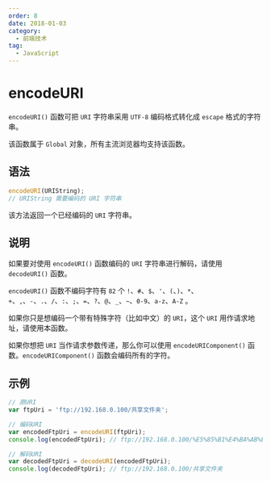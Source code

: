 ```yaml
---
order: 8
date: 2018-01-03
category:
  - 前端技术
tag:
  - JavaScript
---
```


# encodeURI

`encodeURI()` 函数可把 `URI` 字符串采用 `UTF-8` 编码格式转化成 `escape` 格式的字符串。

该函数属于 `Global` 对象，所有主流浏览器均支持该函数。

## 语法

```js
encodeURI(URIString);
// URIString 需要编码的 URI 字符串
```

该方法返回一个已经编码的 `URI` 字符串。

## 说明

如果要对使用 `encodeURI()` 函数编码的 `URI` 字符串进行解码，请使用 `decodeURI()` 函数。

`encodeURI()` 函数不编码字符有 `82` 个 `!`、`#`、`$`、`'`、`(`、`)`、`*`、`+`、`,`、`-`、`.`、`/`、`:`、`;`、`=`、`?`、`@`、`_`、`~`、`0-9`、`a-z`、`A-Z` 。

如果你只是想编码一个带有特殊字符（比如中文）的 `URI`，这个 `URI` 用作请求地址，请使用本函数。

如果你想把 `URI` 当作请求参数传递，那么你可以使用 `encodeURIComponent()` 函数。`encodeURIComponent()` 函数会编码所有的字符。

## 示例

```js
// 原URI
var ftpUri = 'ftp://192.168.0.100/共享文件夹';

// 编码URI
var encodedFtpUri = encodeURI(ftpUri);
console.log(encodedFtpUri); // ftp://192.168.0.100/%E5%85%B1%E4%BA%AB%E6%96%87%E4%BB%B6%E5%A4%B9

// 解码URI
var decodedFtpUri = decodeURI(encodedFtpUri);
console.log(decodedFtpUri); // ftp://192.168.0.100/共享文件夹
```
